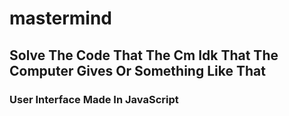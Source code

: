 # mastermind

## Solve The Code That The Cm Idk That The Computer Gives Or Something Like That

### User Interface Made In JavaScript
